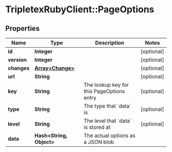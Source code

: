 # TripletexRubyClient::PageOptions

## Properties
Name | Type | Description | Notes
------------ | ------------- | ------------- | -------------
**id** | **Integer** |  | [optional] 
**version** | **Integer** |  | [optional] 
**changes** | [**Array&lt;Change&gt;**](Change.md) |  | [optional] 
**url** | **String** |  | [optional] 
**key** | **String** | The lookup key for this PageOptions entry | [optional] 
**type** | **String** | The type that &#x60;data&#x60; is | [optional] 
**level** | **String** | The level that &#x60;data&#x60; is stored at | [optional] 
**data** | **Hash&lt;String, Object&gt;** | The actual options as a JSON blob | 


